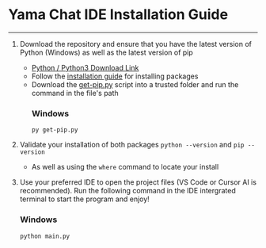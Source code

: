 # Yama Chat IDE Installation Guide
---
1. Download the repository and ensure that you have the latest version of Python (Windows) as well as the latest version of pip
   - [Python / Python3 Download Link](https://www.python.org/downloads)
   - Follow the [installation guide](https://packaging.python.org/en/latest/tutorials/installing-packages/) for installing packages
   - Download the [get-pip.py](https://bootstrap.pypa.io/get-pip.py) script into a trusted folder and run the command in the file's path
     ### Windows
     `py get-pip.py`

2. Validate your installation of both packages
    `python --version`
    and
    `pip --version`

    - As well as using the `where` command to locate your install
     
2. Use your preferred IDE to open the project files (VS Code or Cursor AI is recommended). Run the following command in the IDE intergrated terminal to start the program and enjoy!
   ### Windows
   `python main.py`
